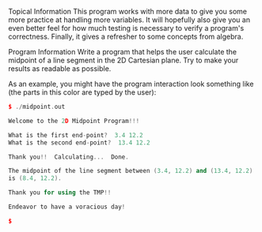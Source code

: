 Topical Information
This program works with more data to give you some more practice at handling more variables. It will hopefully also give you an even better feel for how much testing is necessary to verify a program's correctness. Finally, it gives a refresher to some concepts from algebra.

Program Information
Write a program that helps the user calculate the midpoint of a line segment in the 2D Cartesian plane. Try to make your results as readable as possible.

As an example, you might have the program interaction look something like (the parts in this color are typed by the user):

```C++
$ ./midpoint.out

Welcome to the 2D Midpoint Program!!!

What is the first end-point?  3.4 12.2
What is the second end-point?  13.4 12.2

Thank you!!  Calculating...  Done.

The midpoint of the line segment between (3.4, 12.2) and (13.4, 12.2)
is (8.4, 12.2).

Thank you for using the TMP!!

Endeavor to have a voracious day!

$
```
